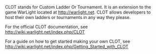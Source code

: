 CLOT stands for Custom Ladder Or Tournament.  It is an extension to the game WarLight located at http://warlight.net. CLOT allows developers to host their own ladders or tournaments in any way they please.

For the official CLOT documentation, see http://wiki.warlight.net/index.php/CLOT

For a guide on how to get started making your own CLOT, see http://wiki.warlight.net/index.php/Getting_Started_with_CLOT

